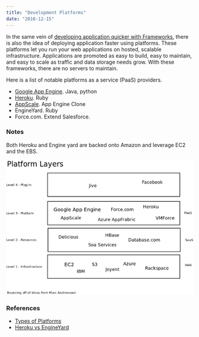 ```yaml
---
title: "Development Platforms"
date: "2010-12-15"
---
```


In the same vein of [developing application quicker with Frameworks](/wordpress/?p=198), there is also the idea of deploying application faster using platforms. These platforms let you run your web applications on hosted, scalable infrastructure. Applications are promoted as easy to build, easy to maintain, and easy to scale as traffic and data storage needs grow. With these frameworks, there are no servers to maintain.

Here is a list of notable platforms as a service (PaaS) providers.

- [Google App Engine](http://code.google.com/appengine/). Java, python
- [Heroku](http://heroku.com/). Ruby
- [AppScale](http://en.wikipedia.org/wiki/AppScale). App Engine Clone
- EngineYard. Ruby
- Force.com. Extend Salesforce.

### Notes

Both Heroku and Engine yard are backed onto Amazon and leverage EC2 and the EBS.

[![](images/PlatformLayers.png "PlatformLayers")](http://127.0.0.1:4000/imgs/uploads/2010/12/PlatformLayers.png)

### References

- [Types of Platforms](http://highscalability.com/blog/2008/11/24/scalability-perspectives-3-marc-andreessen-internet-platform.html)
- [Heroku vs EngineYard](http://stackoverflow.com/questions/2197197/heroku-vs-engineyard-which-one-is-more-worth-the-money)
